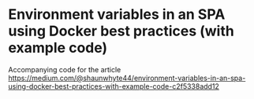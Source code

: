 # Environment variables in an SPA using Docker best practices (with example code)

Accompanying code for the article https://medium.com/@shaunwhyte44/environment-variables-in-an-spa-using-docker-best-practices-with-example-code-c2f5338add12 
